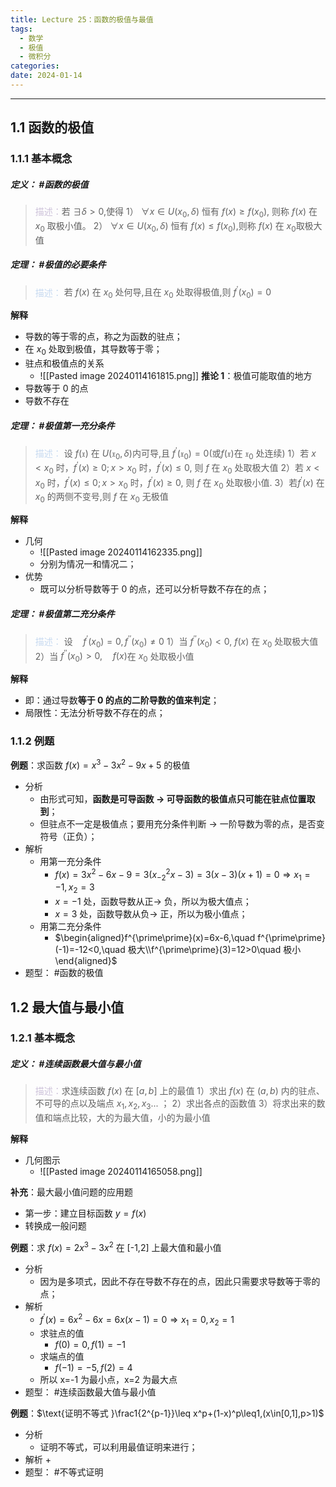 ```yaml
---
title: Lecture 25：函数的极值与最值
tags:
  - 数学
  - 极值
  - 微积分
categories: 
date: 2024-01-14
---
```

---
## 1.1 函数的极值
### 1.1.1 基本概念
##### **定义**： #函数的极值
> <font color="#ccc1d9">描述：</font>若 $\exists\delta>0$,使得
> 1） $\forall x\in U(x_0,\delta)$ 恒有 $f(x)\geq f(x_0)$, 则称 $f(x)$ 在 $x_{0}$ 取极小值。
> 2） $\forall x\in U(x_0,\delta)\text{ 恒有 }f(x)\leq f(x_0)\text{,则称 }f(x)\text{ 在 }x_0\text{取极大值}$


##### **定理**： #极值的必要条件
> <font color="#8db3e2"><font color="#c6d9f0">描述：</font></font> $\text{若 }f(x)\text{ 在 }x_0\text{ 处何导,且在 }x_0\text{ 处取得极值,则}$ $f^{\prime}(x_0)=0$

**解释**
+ 导数的等于零的点，称之为函数的驻点；
+ 在 $x_0$ 处取到极值，其导数等于零；
+ 驻点和极值点的关系
	+ ![[Pasted image 20240114161815.png]]
**推论 1**：极值可能取值的地方
+ 导数等于 0 的点
+ 导数不存在
##### **定理**： #极值第一充分条件
> <font color="#8db3e2"><font color="#c6d9f0">描述：</font></font> $\text{设 }f(\mathfrak{x})\text{ 在 }U(\mathfrak{x}_0,\delta)\text{内可导,且 }f^{\prime}(\mathfrak{x}_0)=0\text{(或}f(\mathfrak{x})\text{在 }\mathfrak{x}_0\text{ 处连续})$
> 1）若 $x<x_0$ 时，$f^{\prime}(x)\geq0;x>x_0$ 时，$f^{\prime}(x)\leq0$, 则 $f$ 在 $x_{0}$ 处取极大值
> 2）若 $x<x_0$ 时，$f^{\prime}(x)\leq0;x>x_0$ 时，$f^{\prime}(x)\geq0$, 则 $f$ 在 $x_{0}$ 处取极小值.
> 3）$\text{若}f^{\prime}(x)\text{ 在 }x_0\text{ 的两侧不变号,则 }f\text{ 在 }x_0\text{ 无极值}$

**解释**
+ 几何
	+ ![[Pasted image 20240114162335.png]]
	+ 分别为情况一和情况二；
+ 优势
	+ 既可以分析导数等于 0 的点，还可以分析导数不存在的点；
##### **定理**： #极值第二充分条件
> <font color="#8db3e2"><font color="#c6d9f0">描述：</font></font> $\text{设}\quad f^{\prime}(x_0)=0,f^{\prime\prime}(x_0)\neq0$
> 1）当 $f^{\prime\prime}(x_0)<0$, $f(x)$ 在 $x_{0}$ 处取极大值
> 2）当 $f^{\prime\prime}(x_0)>0,\quad f(x)$在 $x_{0}$ 处取极小值

**解释**
+ 即：通过导数**等于 0 的点的二阶导数的值来判定**；
+ 局限性：无法分析导数不存在的点；
### 1.1.2 例题
**例题**：$\text{求函数 }f(x)=x^3-3x^2-9x+5\text{ 的极值}$
+ 分析
	+ 由形式可知，**函数是可导函数 -> 可导函数的极值点只可能在驻点位置取到**；
	+ 但驻点不一定是极值点；要用充分条件判断 -> 一阶导数为零的点，是否变符号（正负）；
+ 解析
	+ 用第一充分条件
		+ $f(x)=3x^{2}-6x-9=3\left(x_{-2}^{2}x-3\right)=3(x-3)(x+1)=0\Longrightarrow x_{1}=-1,x_{2}=3$
		+ $x=-1$ 处，函数导数从正-> 负，所以为极大值点；
		+ $x=3$ 处，函数导数从负-> 正，所以为极小值点； 
	+ 用第二充分条件
		+  $\begin{aligned}f^{\prime\prime}(x)=6x-6,\quad f^{\prime\prime}(-1)=-12<0,\quad 极大\\f^{\prime\prime}(3)=12>0\quad 极小\end{aligned}$
+ 题型： #函数的极值


## 1.2 最大值与最小值
### 1.2.1 基本概念
##### **定义**： #连续函数最大值与最小值
> <font color="#ccc1d9">描述：</font>$\text{求连续函数 }f(x)\text{ 在 }[a,b]\text{ 上的最值}$
> 1）求出 $f(x)$ 在 $(a,b)$ 内的驻点、不可导的点以及端点 $x_1,x_2,x_3 ...$ ；
> 2）求出各点的函数值
> 3）将求出来的数值和端点比较，大的为最大值，小的为最小值

**解释**
+ 几何图示
	+ ![[Pasted image 20240114165058.png]]

**补充**：最大最小值问题的应用题
+ 第一步：建立目标函数 $y=f(x)$
+ 转换成一般问题


**例题**：$\text{求 }f(x)=2x^3-3x^2\text{ 在 [-1,2] 上最大值和最小值}$
+ 分析
	+ 因为是多项式，因此不存在导数不存在的点，因此只需要求导数等于零的点；
+ 解析
	+ $f^{\prime}(x)=6x^2-6x=6x(x-1)=0\Longrightarrow x_1=0,x_2=1$
	+ 求驻点的值
		+ $f(0)=0,f(1)=-1$
	+ 求端点的值
		+ $f(-1)=-5,f(2)=4$
	+ 所以 x=-1 为最小点，x=2 为最大点
+ 题型： #连续函数最大值与最小值 

**例题**：$\text{证明不等式 }\frac1{2^{p-1}}\leq x^p+(1-x)^p\leq1,(x\in[0,1],p>1)$
+ 分析
	+ 证明不等式，可以利用最值证明来进行；
+ 解析
	+ 
+ 题型： #不等式证明